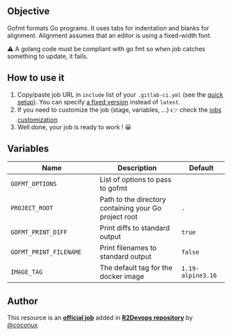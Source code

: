 ## Objective

Gofmt formats Go programs. It uses tabs for indentation and blanks for alignment. Alignment assumes that an editor is using a fixed-width font.

⚠️ A golang code must be compliant with go fmt so when job catches something to update, it fails.

## How to use it

1. Copy/paste job URL in `include` list of your `.gitlab-ci.yml` (see the [quick setup](/use-the-hub/#quick-setup)). You can specify [a fixed version](#changelog) instead of `latest`.
1. If you need to customize the job (stage, variables, ...) 👉 check the [jobs
   customization](/use-the-hub/#jobs-customization)
1. Well done, your job is ready to work ! 😀

## Variables

| Name | Description | Default |
| ---- | ----------- | ------- |
| `GOFMT_OPTIONS` <img width=100/> | List of options to pass to gofmt <img width=175/>| ` ` <img width=100/>|
| `PROJECT_ROOT` <img width=100/> | Path to the directory containing your Go project root| `.` |
| `GOFMT_PRINT_DIFF` <img width=100/> | Print diffs to standard output| `true` |
| `GOFMT_PRINT_FILENAME` <img width=100/> | Print filenames to standard output| `false` |
| `IMAGE_TAG` | The default tag for the docker image | `1.19-alpine3.16`  |



## Author
This resource is an **[official job](https://docs.r2devops.io/faq-labels/)** added in [**R2Devops repository**](https://gitlab.com/r2devops/hub) by [@coconux](https://gitlab.com/coconux)
